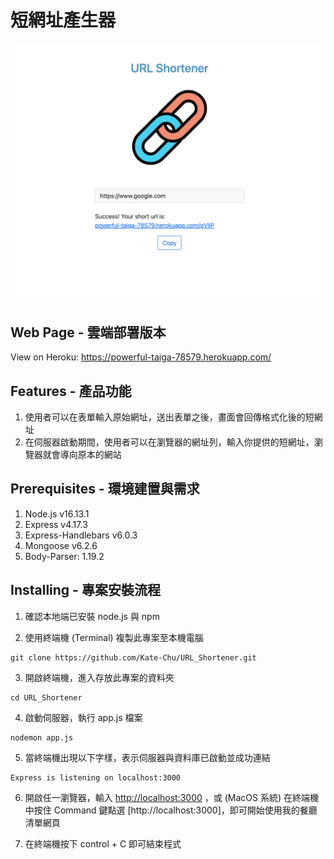 # 短網址產生器

![image](https://github.com/Kate-Chu/URL_Shortener/blob/main/imgs/Url_Shortener_intro.png)

## Web Page - 雲端部署版本

View on Heroku: https://powerful-taiga-78579.herokuapp.com/

## Features - 產品功能

1. 使用者可以在表單輸入原始網址，送出表單之後，畫面會回傳格式化後的短網址
2. 在伺服器啟動期間，使用者可以在瀏覽器的網址列，輸入你提供的短網址，瀏覽器就會導向原本的網站

## Prerequisites - 環境建置與需求

1. Node.js v16.13.1
2. Express v4.17.3
3. Express-Handlebars v6.0.3
4. Mongoose v6.2.6
5. Body-Parser: 1.19.2

## Installing - 專案安裝流程

1. 確認本地端已安裝 node.js 與 npm

2. 使用終端機 (Terminal) 複製此專案至本機電腦

```
git clone https://github.com/Kate-Chu/URL_Shortener.git
```

3. 開啟終端機，進入存放此專案的資料夾

```
cd URL_Shortener
```

4. 啟動伺服器，執行 app.js 檔案

```
nodemon app.js
```

5. 當終端機出現以下字樣，表示伺服器與資料庫已啟動並成功連結

```
Express is listening on localhost:3000
```

6. 開啟任一瀏覽器，輸入 [http://localhost:3000](http://localhost:3000) ，或 (MacOS 系統) 在終端機中按住 Command 鍵點選 [http://localhost:3000]，即可開始使用我的餐廳清單網頁

7. 在終端機按下 control + C 即可結束程式
